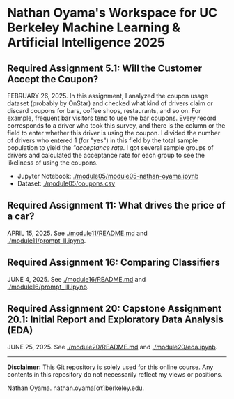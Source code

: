 # Nathan Oyama's Workspace for UC Berkeley Machine Learning &amp; Artificial Intelligence 2025


## Required Assignment 5.1: Will the Customer Accept the Coupon?

FEBRUARY 26, 2025. In this assignment, I analyzed the coupon usage dataset (probably by OnStar) and checked what kind of drivers claim or discard coupons for bars, coffee shops, restaurants, and so on. For example, frequent bar visitors tend to use the bar coupons. Every record corresponds to a driver who took this survey, and there is the column or the field to enter whether this driver is using the coupon. I divided the number of drivers who entered 1 (for "yes") in this field by the total sample population to yield the *"acceptance rate*. I got several sample groups of drivers and calculated the acceptance rate for each group to see the likeliness of using the coupons.

  - Jupyter Notebook: [./module05/module05-nathan-oyama.ipynb](./module05/module05-nathan-oyama.ipynb)
  - Dataset: [./module05/coupons.csv](./module05/coupons.csv)



## Required Assignment 11: What drives the price of a car?

APRIL 15, 2025. See [./module11/README.md](./module11/README.md) and [./module11/prompt_II.ipynb](./module11/prompt_II.ipynb).


## Required Assignment 16: Comparing Classifiers

JUNE 4, 2025. See [./module16/README.md](./module16/README.md) and [./module16/prompt_III.ipynb](./module16/prompt_III.ipynb).


## Required Assignment 20: Capstone Assignment 20.1: Initial Report and Exploratory Data Analysis (EDA)

JUNE 25, 2025. See [./module20/README.md](./module20/README.md) and [./module20/eda.ipynb](./module20/eda.ipynb).

---

**Disclaimer:** This Git repository is solely used for this online course. Any contents in this repository do not necessarily reflect my views or positions.

Nathan Oyama. nathan.oyama[&alpha;&tau;]berkeley.edu.

